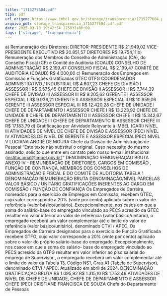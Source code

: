 ```yaml
---
title: "1715277604.pdf"
tipo: pdf
url_origem: https://www.imbel.gov.br/storage/transparencia/1715277604.pdf
arquivo_pdf: storage_transparencia_1715277604.pdf.pdf
date: 2025-03-13 19:42:54.275831+00:00
tags: ['storage', 'transparencia']
---
```


a) Remuneração dos Diretores:
DIRETOR-PRESIDENTE
R$ 21.949,02
VICE-PRESIDENTE EXECUTIVO
R$ 20.851,57
DIRETORES
R$ 19.754,11
b) Remuneração dos Membros do Conselho de Administração (CA), do Conselho Fiscal (CF) e Comitê de Auditoria (COAUD)
CONSELHO DE ADMINISTRAÇÃO
R$ 2.199,47
CONSELHO FISCAL
R$ 2.199,47
COMITÊ DE AUDITORIA (COAUD)
R$ 4.000,00
c) Remuneração dos Empregos em Comissão e Funções Gratificadas
GTEC
GTFG
COORDENADOR ADMINISTRATIVO / INDUSTRIAL
R$ 4.607,23
CHEFE DE DIVISÃO I
ASSESSOR I
R$ 6.575,45
CHEFE DE DIVISÃO II
 ASSESSOR II
R$ 7.744,39
CHEFE DE DIVISÃO III
ASSESSOR III
R$ 9.205,62
GERENTE I
 ASSESSOR ESPECIAL I
R$ 9.936,21
GERENTE II
ASSESSOR ESPECIAL II
R$ 10.959,06
GERENTE III
 ASSESSOR ESPECIAL III
R$ 12.420,28
CHEFE DE UNIDADE I
CHEFE DE DEPARTAMENTO I
 ASSESSOR CHEFE I
R$ 13.223,92
CHEFE DE UNIDADE II
 CHEFE DE DEPARTAMENTO II
 ASSESSOR CHEFE II
R$ 15.342,67
CHEFE DE UNIDADE III
 CHEFE DE DEPARTAMENTO III
 ASSESSOR CHEFE III
R$ 17.183,79
d) Gratificação por Atividade Relevante à IMBEL (GARI)
NÍVEL III
ATIVIDADES DE NÍVEL DE CHEFE DE DIVISÃO E ASSESSOR (PEC)
NÍVEL IV
ATIVIDADES DE NÍVEL DE GERENTE E ASSESSOR ESPECIAL(PEC)
NÍVEL V
                LUCIANA ANDRÉ DE MOURA
Chefe da Divisão de Administração de Pessoal
                                                                             “Este texto não substitui o original. Caso necessite do mesmo assinado, solicito que entre em contato pelo nosso e-mail institucional (institucional@imbel.gov.br)”
DENOMINAÇÃO
REMUNERAÇÃO BRUTA
ANEXO IV - REMUNERAÇÃO DE DIRETORES, CARGOS EM COMISSÃO , FUNÇÃO DE CONFIANÇA, MEMBROS DOS CONSELHOS DE ADMINISTRAÇÃO E FISCAL E DO COMITÊ DE AUDITORIA
TABELA 1
DENOMINAÇÃO
REMUNERAÇÃO BRUTA
DENOMINAÇÃO/NÍVEL
PARCELAS
VALOR BÁSICO / UNITÁRIO
GRATIFICAÇÕES INERENTES AO CARGO EM COMISSÃO / FUNÇÃO DE CONFIANÇA
Os Empregados de Carreira, nomeados para o exercício de Empregos em Comissão,
recebem GTEC, cujo valor corresponde a 20% (vinte por cento) aplicado sobre o valor
de referência (valor básico/unitário). Excepcionalmente, nos casos em que a soma do
salário-base do empregado vinculado ao PECS acresido da GTEC resultar em valor
inferior ao valor de referência (valor básico/unitário), o empregado receberá um valor
complementar até o limite do valor de referência (valor básico/unitário), denominado
CTVI / APEC.
Os Empregados de Carreira designados para o exercício de Função Gratificada recebem
GTFG, cujo valor corresponde a 20% (vinte por cento) aplicado sobre o valor do próprio
salário-base do empregado. Excepcionalmente, nos casos em que a soma do salário-
base do empregado vinculado ao PECS acresido da GTFG resultar em valor inferior ao
piso salarial do emprego de Supervisor , o empregado receberá um valor complementar
até o limite do valor da Tabela 13, Código NS1, Grau A1 (Tabela de Supervisor),
denominado CTVI / APEC.
Atualizado em abril de 2024.
DENOMINAÇÃO
GRATIFICAÇÃO BRUTA
R$ 1.095,92
R$ 1.315,10
R$ 1.753,46
ATIVIDADES DE NÍVEL DE CHEFE DE UNIDADE, CHEFE DE 
DEPARTAMENTO E ASSESSOR CHEFE (PEC) 
                                   CRISTIANE FRANCISCA DE SOUZA
                                     Chefe do Departamento de Pessoas

